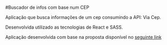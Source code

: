 #Buscador de infos com base num CEP

Aplicação que busca informações de um cep consumindo a API: Via Cep.

Desenvolvida utilizado as tecnologias de React e SASS.

Aplicação desenvolvida com base na proposta disponível no [seguinte link](https://www.youtube.com/watch?v=oy4cbqE1_qc&t=1497s)
